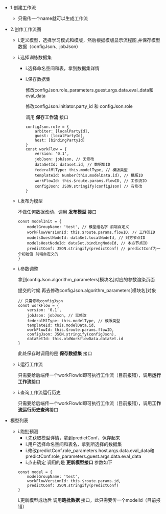 + 1.创建工作流
    + 只需传一个name就可以生成工作流

+ 2.创作工作流图
    + i.定义模型，选择学习模式和模版，然后根据模版显示流程图,并保存模型数据（configJson、jobJson）
    + i.选择训练数据集
    
        * i.选择命名空间和表，拿到数据集详情
        * i.保存数据集
        
            修改configJson.role_parameters.guest.args.data.eval_data和eval_data
            
            修改configJson.initiator.party_id 和 configJson.role
            
            调用 **保存工作流** 接口
            
            ```
            configJson.role = {
                arbiter: [localPartyId],
                guest: [localPartyId],
                host: [bindingPartyId]
            }
            const workFlow = {
                version: '0.1',
                jobJson: jobJson, // 无修改
                dataSetId: dataset.id, // 数据集ID
                federalMlType: this.modelType, // 模版类型
                templateId: Number(this.modelData.id), // 模版ID
                workFlowId: this.$route.params.flowID, // 工作流ID
                configJson: JSON.stringify(configJson) // 有修改
            }
            ```
    + i.发布为模型
    
        不做任何数据改动，调用 **发布模型** 接口
        
        ```
        const modelInit = {
            modelGroupName: 'test', // 模型组名字 前端自定义
            workFlowVersionId: this.$route.params.flowID, // 工作流ID
            modelsGuestNodeId: dataSet.localNodeId, // 对方节点ID
            modelsHostNodeId: dataSet.bindingNodeId, // 本方节点ID
            predictConf: JSON.stringify(predictConf) // predictConf为一个初始值 前端自定义的
        }
        ```
        
    + i.参数调整
    
        拿到configJson.algorithm_parameters[模块名]对应的参数渲染页面
        
        提交的时候 再去修改configJson.algorithm_parameters[模块名]对象
        ```
        // 只需修改configJson
        const workFlow = {
            version: '0.1',
            jobJson: jobJson, // 无修改
            federalMlType: this.modelType, // 模版类型
            templateId: this.modelData.id,
            workFlowId: this.$route.params.flowID,
            configJson: JSON.stringify(configJson),
            dataSetId: this.oldWorkflowData.dataSet.id
        }
        ```
        此处保存时调用的是  **保存数据集** 接口
        
    + i.运行工作流
    
        只需要给后端传一个workFlowId即可执行工作流（目前报错），调用**运行工作流**接口
        
    + i.查询工作流运行历史
    
        只需要给后端传一个workFlowId即可执行工作流（目前报错），调用**工作流运行历史查询**接口

+ 模型列表
    + i.跑批预测
        + i.先获取模型详情，拿到predictConf，保存起来
        + i.用户选择命名空间和表名，拿到所选择的数据集
        + i.修改predictConf.role_parameters.host.args.data.eval_data和predictConf.role_parameters.guest.args.data.eval_data
        + i.点击确定 调用的是 **更新模型接口** 参数如下
        ```
        const model = {
            modelGroupName: 'test',
            workFlowVersionId: this.$route.params.id,
            predictConf: JSON.stringify(predictConf)
        }
        ```
        i.更新模型成功后 调用**跑批数据** 接口，此只需要传一个modelId（目前报错）


